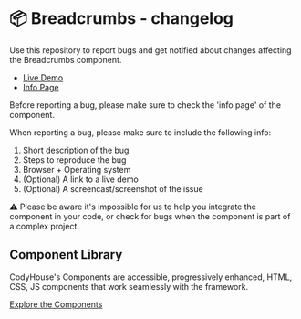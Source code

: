 # 📦 Breadcrumbs - changelog

Use this repository to report bugs and get notified about changes affecting the Breadcrumbs component.

- [Live Demo](https://codyhouse.co/ds/components/app/breadcrumbs)
- [Info Page](https://codyhouse.co/ds/components/info/breadcrumbs)

Before reporting a bug, please make sure to check the 'info page' of the component. 

When reporting a bug, please make sure to include the following info:

1. Short description of the bug
2. Steps to reproduce the bug
3. Browser + Operating system
4. (Optional) A link to a live demo
5. (Optional) A screencast/screenshot of the issue

⚠️ Please be aware it's impossible for us to help you integrate the component in your code, or check for bugs when the component is part of a complex project.

## Component Library

CodyHouse's Components are accessible, progressively enhanced, HTML, CSS, JS components that work seamlessly with the framework.

[Explore the Components](https://codyhouse.co/ds/components)
